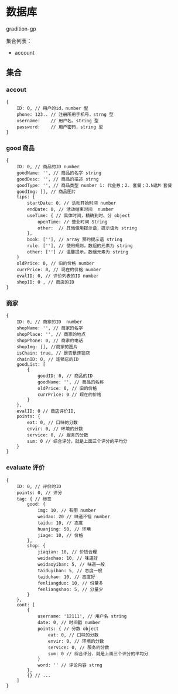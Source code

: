 # 数据库
gradition-gp

集合列表：
* account

## 集合
### accout
	{
    	ID: 0, // 用户的id，number 型
        phone: 123.. // 注册所用手机号，strng 型
        username:    // 用户名，string 型
        password:    // 用户密码，string 型
    }

### good 商品
	{
    	ID: 0, // 商品的ID number
        goodName: '', // 商品的名字 string
        goodDesc: '', // 商品的描述 strng
        goodType: '', // 商品类型 number 1: 代金券；2. 套餐；3.N选M 套餐
        goodImg: [], // 商品图片
        tips: {
        	startDate: 0, // 活动开始时间 number
        	endDate: 0, // 活动结束时间  number
            useTime: { // 具体时间，精确到时、分 object
            	openTime: // 营业时间 String
                other:  // 其他使用提示语，提示语为 string
            },
            book: [''], // array 预约提示语 string
            rule: [''], // 使用规则，数组的元素为 string
            other: [''] // 温馨提示，数组元素为 string
        }
        oldPrice: 0, // 旧的价格 number
        currPrice: 0, // 现在的价格 number
        evalID: 0, // 评价列表的ID number
        shopID: 0 , // 商店的ID
    }

### 商家
    {
    	ID: 0, // 商家的ID  number
        shopName: '', // 商家的名字
        shopPlace: '', // 商家的地点
        shopPhone: 0, // 商家的电话
        shopImg: [], //商家的图片
        isChain: true, // 是否是连锁店
        chainID: 0, // 连锁店的ID
        goodList: [
        	{
            	goodID: 0, // 商品的ID
                goodName: '', // 商品的名称
                oldPrice: 0, // 旧的价格
                currPrice: 0 // 现在的价格
            }
        },
        evalID: 0 // 商店评价ID,
        points: {
        	eat: 0, // 口味的分数
            envir: 0, // 环境的分数
            service: 0, // 服务的分数
            sum: 0 // 综合评分，就是上面三个评分的平均分
		}
	}
### evaluate 评价
	{
    	ID: 0, // 评价的ID
    	points: 0, // 评分
        tag: { // 标签
        	good: {
            	img: 10, // 有图 number
                weidao: 20 // 味道不错 number
                taidu: 10, // 态度
                huanjing: 50, // 环境
                jiage: 10, // 价格
            },
            shop: {
            	jiaqian: 10, // 价钱合理
                weidaohao: 10, // 味道好
                weidaoyiban: 5, // 味道一般
                taiduyiban: 5, // 态度一般
                taiduhao: 10, // 态度好
                fenliangduo: 10, // 份量多
                fenliangshao: 5, // 分量少
            }
        },
        cont: [
        	{
            	username: '12111', // 用户名 string
                date: 0, // 时间戳 number
                points: { // 分数 object
                	eat: 0, // 口味的分数
                    envir: 0, // 环境的分数
                    service: 0, // 服务的分数
                    sum: 0 // 综合评分，就是上面三个评分的平均分
				}
                word: '' // 评论内容 strng
            },
            {} // ...
        ]
    }